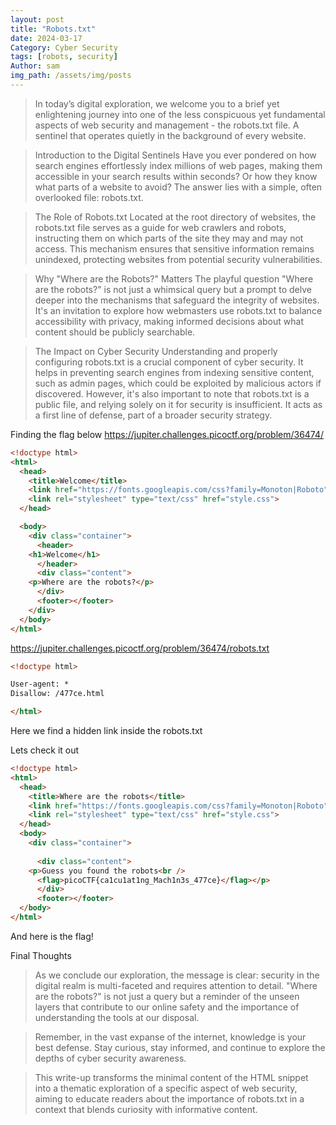 ```yaml
---
layout: post
title: "Robots.txt"
date: 2024-03-17
Category: Cyber Security
tags: [robots, security]
Author: sam
img_path: /assets/img/posts
---
```

>In today’s digital exploration, we welcome you to a brief yet enlightening journey into one of the less conspicuous yet fundamental aspects of web security and management - the robots.txt file. A sentinel that operates quietly in the background of every website.

>Introduction to the Digital Sentinels
Have you ever pondered on how search engines effortlessly index millions of web pages, making them accessible in your search results within seconds? Or how they know what parts of a website to avoid? The answer lies with a simple, often overlooked file: robots.txt.

>The Role of Robots.txt
Located at the root directory of websites, the robots.txt file serves as a guide for web crawlers and robots, instructing them on which parts of the site they may and may not access. This mechanism ensures that sensitive information remains unindexed, protecting websites from potential security vulnerabilities.

>Why "Where are the Robots?" Matters
The playful question "Where are the robots?" is not just a whimsical query but a prompt to delve deeper into the mechanisms that safeguard the integrity of websites. It's an invitation to explore how webmasters use robots.txt to balance accessibility with privacy, making informed decisions about what content should be publicly searchable.

>The Impact on Cyber Security
Understanding and properly configuring robots.txt is a crucial component of cyber security. It helps in preventing search engines from indexing sensitive content, such as admin pages, which could be exploited by malicious actors if discovered. However, it's also important to note that robots.txt is a public file, and relying solely on it for security is insufficient. It acts as a first line of defense, part of a broader security strategy.


Finding the flag below
https://jupiter.challenges.picoctf.org/problem/36474/

```html
<!doctype html>
<html>
  <head>
    <title>Welcome</title>
    <link href="https://fonts.googleapis.com/css?family=Monoton|Roboto" rel="stylesheet">
    <link rel="stylesheet" type="text/css" href="style.css">
  </head>

  <body>
    <div class="container">
      <header>
	<h1>Welcome</h1>
      </header>
      <div class="content">
	<p>Where are the robots?</p>
      </div>
      <footer></footer>
    </div>
  </body>
</html>
```
https://jupiter.challenges.picoctf.org/problem/36474/robots.txt

```html
<!doctype html>

User-agent: *
Disallow: /477ce.html

</html>
```

Here we find a hidden link inside the robots.txt

Lets check it out 

```html
<!doctype html>
<html>
  <head>
    <title>Where are the robots</title>
    <link href="https://fonts.googleapis.com/css?family=Monoton|Roboto" rel="stylesheet">
    <link rel="stylesheet" type="text/css" href="style.css">
  </head>
  <body>
    <div class="container">
      
      <div class="content">
	<p>Guess you found the robots<br />
	  <flag>picoCTF{ca1cu1at1ng_Mach1n3s_477ce}</flag></p>
      </div>
      <footer></footer>
  </body>
</html>
```

And here is the flag! 

Final Thoughts

>As we conclude our exploration, the message is clear: security in the digital realm is multi-faceted and requires attention to detail. "Where are the robots?" is not just a query but a reminder of the unseen layers that contribute to our online safety and the importance of understanding the tools at our disposal.

>Remember, in the vast expanse of the internet, knowledge is your best defense. Stay curious, stay informed, and continue to explore the depths of cyber security awareness.

>This write-up transforms the minimal content of the HTML snippet into a thematic exploration of a specific aspect of web security, aiming to educate readers about the importance of robots.txt in a context that blends curiosity with informative content.